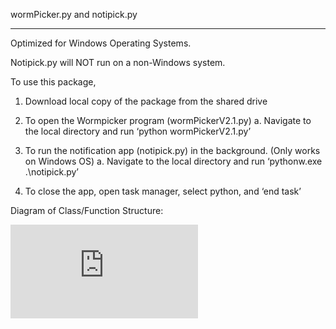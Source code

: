 
wormPicker.py and notipick.py

______________________________
Optimized for Windows Operating Systems. 

Notipick.py will NOT run on a non-Windows system. 

To use this package, 

1.	Download local copy of the package from the shared drive

2.	To open the Wormpicker program (wormPickerV2.1.py)
	a.	Navigate to the local directory and run ‘python wormPickerV2.1.py’
	
3.	To run the notification app (notipick.py) in the background. (Only works on Windows OS)
	a.	Navigate to the local directory and run ‘pythonw.exe .\notipick.py’

4.	To close the app, open task manager, select python, and ‘end task’


Diagram of Class/Function Structure:

![alt text](https://github.com/gkroesc/Worm_untwisting_project/blob/95a3623d754190e1ac5bab7b97fb94896ca1c4e0/wormpicker/wormPickerV2.2-Diagram.pdf?raw=true)
